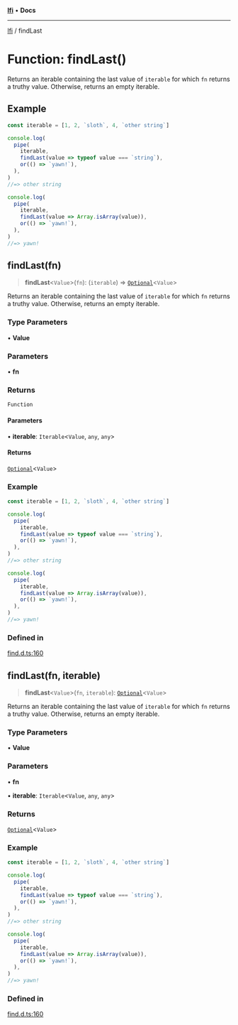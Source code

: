[**lfi**](../readme.md) • **Docs**

***

[lfi](../globals.md) / findLast

# Function: findLast()

Returns an iterable containing the last value of `iterable` for which `fn`
returns a truthy value. Otherwise, returns an empty iterable.

## Example

```js
const iterable = [1, 2, `sloth`, 4, `other string`]

console.log(
  pipe(
    iterable,
    findLast(value => typeof value === `string`),
    or(() => `yawn!`),
  ),
)
//=> other string

console.log(
  pipe(
    iterable,
    findLast(value => Array.isArray(value)),
    or(() => `yawn!`),
  ),
)
//=> yawn!
```

## findLast(fn)

> **findLast**\<`Value`\>(`fn`): (`iterable`) => [`Optional`](../type-aliases/Optional.md)\<`Value`\>

Returns an iterable containing the last value of `iterable` for which `fn`
returns a truthy value. Otherwise, returns an empty iterable.

### Type Parameters

• **Value**

### Parameters

• **fn**

### Returns

`Function`

#### Parameters

• **iterable**: `Iterable`\<`Value`, `any`, `any`\>

#### Returns

[`Optional`](../type-aliases/Optional.md)\<`Value`\>

### Example

```js
const iterable = [1, 2, `sloth`, 4, `other string`]

console.log(
  pipe(
    iterable,
    findLast(value => typeof value === `string`),
    or(() => `yawn!`),
  ),
)
//=> other string

console.log(
  pipe(
    iterable,
    findLast(value => Array.isArray(value)),
    or(() => `yawn!`),
  ),
)
//=> yawn!
```

### Defined in

[find.d.ts:160](https://github.com/TomerAberbach/lfi/blob/d7a0f90dd72245d6efd6bd97c58a78b3f3028f25/src/operations/find.d.ts#L160)

## findLast(fn, iterable)

> **findLast**\<`Value`\>(`fn`, `iterable`): [`Optional`](../type-aliases/Optional.md)\<`Value`\>

Returns an iterable containing the last value of `iterable` for which `fn`
returns a truthy value. Otherwise, returns an empty iterable.

### Type Parameters

• **Value**

### Parameters

• **fn**

• **iterable**: `Iterable`\<`Value`, `any`, `any`\>

### Returns

[`Optional`](../type-aliases/Optional.md)\<`Value`\>

### Example

```js
const iterable = [1, 2, `sloth`, 4, `other string`]

console.log(
  pipe(
    iterable,
    findLast(value => typeof value === `string`),
    or(() => `yawn!`),
  ),
)
//=> other string

console.log(
  pipe(
    iterable,
    findLast(value => Array.isArray(value)),
    or(() => `yawn!`),
  ),
)
//=> yawn!
```

### Defined in

[find.d.ts:160](https://github.com/TomerAberbach/lfi/blob/d7a0f90dd72245d6efd6bd97c58a78b3f3028f25/src/operations/find.d.ts#L160)
